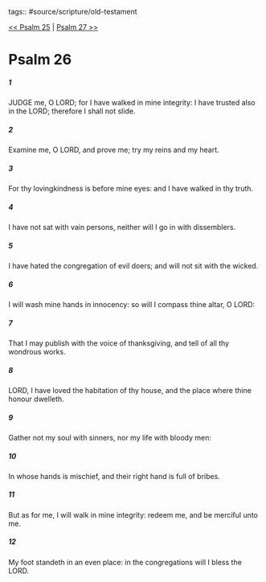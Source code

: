 tags:: #source/scripture/old-testament

[<< Psalm 25](/Old_Testament/19_Psalms/Psalm_25.md) | [Psalm 27 >>](/Old_Testament/19_Psalms/Psalm_27.md)

# Psalm 26

##### 1

JUDGE me, O LORD; for I have walked in mine integrity: I have trusted also in the LORD; therefore I shall not slide.

##### 2

Examine me, O LORD, and prove me; try my reins and my heart.

##### 3

For thy lovingkindness is before mine eyes: and I have walked in thy truth.

##### 4

I have not sat with vain persons, neither will I go in with dissemblers.

##### 5

I have hated the congregation of evil doers; and will not sit with the wicked.

##### 6

I will wash mine hands in innocency: so will I compass thine altar, O LORD:

##### 7

That I may publish with the voice of thanksgiving, and tell of all thy wondrous works.

##### 8

LORD, I have loved the habitation of thy house, and the place where thine honour dwelleth.

##### 9

Gather not my soul with sinners, nor my life with bloody men:

##### 10

In whose hands is mischief, and their right hand is full of bribes.

##### 11

But as for me, I will walk in mine integrity: redeem me, and be merciful unto me.

##### 12

My foot standeth in an even place: in the congregations will I bless the LORD.
